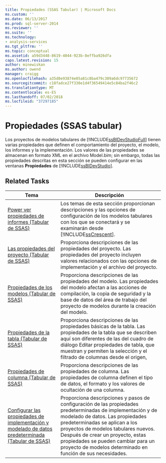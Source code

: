 ```yaml
---
title: Propiedades (SSAS Tabular) | Microsoft Docs
ms.custom: ''
ms.date: 06/13/2017
ms.prod: sql-server-2014
ms.reviewer: ''
ms.suite: ''
ms.technology:
- analysis-services
ms.tgt_pltfrm: ''
ms.topic: conceptual
ms.assetid: a59d3448-8619-4044-923b-8effba926dfa
caps.latest.revision: 15
author: minewiskan
ms.author: owend
manager: craigg
ms.openlocfilehash: a35d8e93874e05a81c8ba479c309a6dc97735672
ms.sourcegitcommit: c18fadce27f330e1d4f36549414e5c84ba2f46c2
ms.translationtype: MT
ms.contentlocale: es-ES
ms.lasthandoff: 07/02/2018
ms.locfileid: "37297185"
---
```

# <a name="properties-ssas-tabular"></a>Propiedades (SSAS tabular)
  Los proyectos de modelos tabulares de [!INCLUDE[ssBIDevStudioFull](../../includes/ssbidevstudiofull-md.md)] tienen varias propiedades que definen el comportamiento del proyecto, el modelo, los informes y la implementación. Los valores de las propiedades se almacenan en formato XML en el archivo Model.bim; sin embargo, todas las propiedades descritas en esta sección se pueden configurar en las ventanas **Propiedades** de [!INCLUDE[ssBIDevStudio](../../includes/ssbidevstudio-md.md)].  
  
## <a name="related-tasks"></a>Related Tasks  
  
|Tema|Descripción|  
|-----------|-----------------|  
|[Power ver propiedades de informes &#40;Tabular de SSAS&#41;](power-view-reporting-properties-ssas-tabular.md)|Los temas de esta sección proporcionan descripciones y las opciones de configuración de los modelos tabulares con los que se conectará y se examinarán desde [!INCLUDE[ssCrescent](../../includes/sscrescent-md.md)].|  
|[Las propiedades del proyecto &#40;Tabular de SSAS&#41;](project-properties-ssas-tabular.md)|Proporciona descripciones de las propiedades del proyecto. Las propiedades del proyecto incluyen valores relacionados con las opciones de implementación y el archivo del proyecto.|  
|[Propiedades de los modelos &#40;Tabular de SSAS&#41;](model-properties-ssas-tabular.md)|Proporciona descripciones de las propiedades del modelo. Las propiedades del modelo afectan a las acciones de compilación, la copia de seguridad y la base de datos del área de trabajo del proyecto de modelos durante la creación del modelo.|  
|[Propiedades de la tabla &#40;Tabular de SSAS&#41;](table-properties-ssas-tabular.md)|Proporciona descripciones de las propiedades básicas de la tabla. Las propiedades de la tabla que se describen aquí son diferentes de las del cuadro de diálogo Editar propiedades de tabla, que muestran y permiten la selección y el filtrado de columnas desde el origen,|  
|[Propiedades de columna &#40;Tabular de SSAS&#41;](column-properties-ssas-tabular.md)|Proporciona descripciones de las propiedades de columna. Las propiedades de columna definen el tipo de datos, el formato y los valores de ocultación de una columna.|  
|[Configurar las propiedades de implementación y modelado de datos predeterminada &#40;Tabular de SSAS&#41;](configure-default-data-modeling-and-deployment-properties-ssas-tabular.md)|Proporciona descripciones y pasos de configuración de las propiedades predeterminadas de implementación y de modelado de datos. Las propiedades predeterminadas se aplican a los proyectos de modelos tabulares nuevos. Después de crear un proyecto, estas propiedades se pueden cambiar para un proyecto de modelos determinado en función de sus necesidades.|  
  
  
